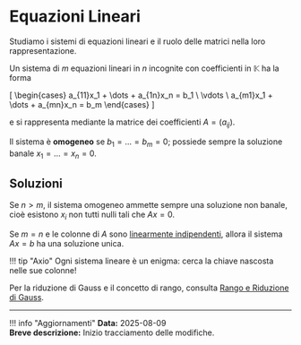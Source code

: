# Equazioni Lineari

Studiamo i sistemi di equazioni lineari e il ruolo delle matrici nella loro rappresentazione.

Un sistema di $m$ equazioni lineari in $n$ incognite con coefficienti in $\mathbb{K}$ ha la forma

\[
\begin{cases}
a_{11}x_1 + \dots + a_{1n}x_n = b_1 \\
\vdots \\
a_{m1}x_1 + \dots + a_{mn}x_n = b_m
\end{cases}
\]

e si rappresenta mediante la matrice dei coefficienti $A=(a_{ij})$.

Il sistema è **omogeneo** se $b_1=\dots=b_m=0$; possiede sempre la soluzione banale $x_1=\dots=x_n=0$.

## Soluzioni

Se $n>m$, il sistema omogeneo ammette sempre una soluzione non banale, cioè esistono $x_i$ non tutti nulli tali che $Ax=0$.

Se $m=n$ e le colonne di $A$ sono [linearmente indipendenti](../spazi-vettoriali/combinazioni-lineari.md), allora il sistema $Ax=b$ ha una soluzione unica.

!!! tip "Axio"
    Ogni sistema lineare è un enigma: cerca la chiave nascosta nelle sue colonne!

Per la riduzione di Gauss e il concetto di rango, consulta [Rango e Riduzione di Gauss](rango-e-riduzione-di-gauss.md).

---

!!! info "Aggiornamenti"
    **Data:** 2025-08-09  
    **Breve descrizione:** Inizio tracciamento delle modifiche.


